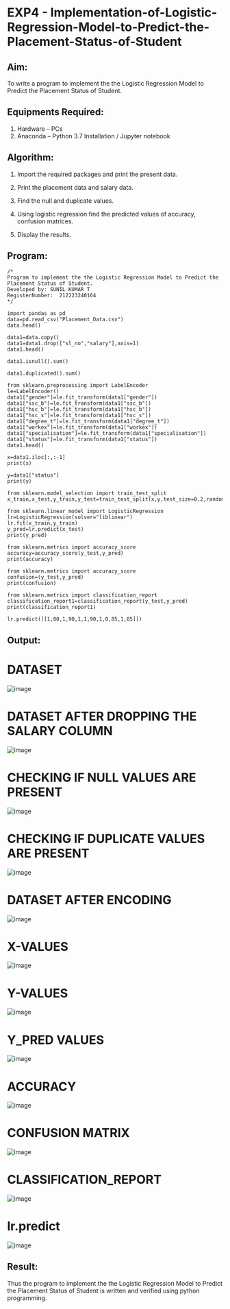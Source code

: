 # EXP4 - Implementation-of-Logistic-Regression-Model-to-Predict-the-Placement-Status-of-Student

## Aim:
To write a program to implement the the Logistic Regression Model to Predict the Placement Status of Student.

## Equipments Required:
1. Hardware – PCs
2. Anaconda – Python 3.7 Installation / Jupyter notebook

## Algorithm:
1. Import the required packages and print the present data.
   
2. Print the placement data and salary data.
   
3. Find the null and duplicate values.

4. Using logistic regression find the predicted values of accuracy, confusion matrices.
   
5. Display the results.

## Program:
~~~
/*
Program to implement the the Logistic Regression Model to Predict the Placement Status of Student.
Developed by: SUNIL KUMAR T
RegisterNumber:  212223240164
*/

import pandas as pd
data=pd.read_csv("Placement_Data.csv")
data.head()

data1=data.copy()
data1=data1.drop(["sl_no","salary"],axis=1)
data1.head()

data1.isnull().sum()

data1.duplicated().sum()

from sklearn.preprocessing import LabelEncoder
le=LabelEncoder()
data1["gender"]=le.fit_transform(data1["gender"])
data1["ssc_b"]=le.fit_transform(data1["ssc_b"])
data1["hsc_b"]=le.fit_transform(data1["hsc_b"])
data1["hsc_s"]=le.fit_transform(data1["hsc_s"])
data1["degree_t"]=le.fit_transform(data1["degree_t"])
data1["workex"]=le.fit_transform(data1["workex"])
data1["specialisation"]=le.fit_transform(data1["specialisation"])
data1["status"]=le.fit_transform(data1["status"])
data1.head()

x=data1.iloc[:,:-1]
print(x)

y=data1["status"]
print(y)

from sklearn.model_selection import train_test_split
x_train,x_test,y_train,y_test=train_test_split(x,y,test_size=0.2,random_state=0)

from sklearn.linear_model import LogisticRegression
lr=LogisticRegression(solver="liblinear")
lr.fit(x_train,y_train)
y_pred=lr.predict(x_test)
print(y_pred)

from sklearn.metrics import accuracy_score
accuracy=accuracy_score(y_test,y_pred)
print(accuracy)

from sklearn.metrics import accuracy_score
confusion=(y_test,y_pred)
print(confusion)

from sklearn.metrics import classification_report
classification_report1=classification_report(y_test,y_pred)
print(classification_report1)

lr.predict([[1,80,1,90,1,1,90,1,0,85,1,85]])
~~~
## Output:
# DATASET
![image](https://github.com/K-Dharshini/Implementation-of-Logistic-Regression-Model-to-Predict-the-Placement-Status-of-Student/assets/139334830/c766aca1-20e5-494c-9bd2-bf9d613d73c0)

# DATASET AFTER DROPPING THE SALARY COLUMN
![image](https://github.com/K-Dharshini/Implementation-of-Logistic-Regression-Model-to-Predict-the-Placement-Status-of-Student/assets/139334830/e5d4d549-564a-477b-9995-0dcf529b2855)

# CHECKING IF NULL VALUES ARE PRESENT
![image](https://github.com/K-Dharshini/Implementation-of-Logistic-Regression-Model-to-Predict-the-Placement-Status-of-Student/assets/139334830/363ab4b1-1a13-4a80-9018-bf9a629638fb)

# CHECKING IF DUPLICATE VALUES ARE PRESENT
![image](https://github.com/K-Dharshini/Implementation-of-Logistic-Regression-Model-to-Predict-the-Placement-Status-of-Student/assets/139334830/397fbb5d-12f8-44c1-98c6-cdf834b35a15)

# DATASET AFTER ENCODING
![image](https://github.com/K-Dharshini/Implementation-of-Logistic-Regression-Model-to-Predict-the-Placement-Status-of-Student/assets/139334830/860d4c34-2690-44c1-bedf-6e0fab7100f5)

# X-VALUES
![image](https://github.com/K-Dharshini/Implementation-of-Logistic-Regression-Model-to-Predict-the-Placement-Status-of-Student/assets/139334830/18e69f47-5962-45fa-8fd0-6b493daf3de7)

# Y-VALUES
![image](https://github.com/K-Dharshini/Implementation-of-Logistic-Regression-Model-to-Predict-the-Placement-Status-of-Student/assets/139334830/640cf836-9b8f-422a-928b-392bc19e156e)

# Y_PRED VALUES
![image](https://github.com/K-Dharshini/Implementation-of-Logistic-Regression-Model-to-Predict-the-Placement-Status-of-Student/assets/139334830/bf69785e-33d1-4401-9201-948d5bfbef84)

# ACCURACY
![image](https://github.com/K-Dharshini/Implementation-of-Logistic-Regression-Model-to-Predict-the-Placement-Status-of-Student/assets/139334830/48ee4758-73e1-4808-b32b-325f98ad9100)

# CONFUSION MATRIX
![image](https://github.com/K-Dharshini/Implementation-of-Logistic-Regression-Model-to-Predict-the-Placement-Status-of-Student/assets/139334830/7441087f-341f-400e-b6ec-6098b1501327)

# CLASSIFICATION_REPORT
![image](https://github.com/K-Dharshini/Implementation-of-Logistic-Regression-Model-to-Predict-the-Placement-Status-of-Student/assets/139334830/20fdb76e-6cf3-45ec-b3a0-14bc1edfb606)

# lr.predict
![image](https://github.com/K-Dharshini/Implementation-of-Logistic-Regression-Model-to-Predict-the-Placement-Status-of-Student/assets/139334830/554e98ef-e368-4c7e-94ae-198cb6192d47)

## Result:
Thus the program to implement the the Logistic Regression Model to Predict the Placement Status of Student is written and verified using python programming.
